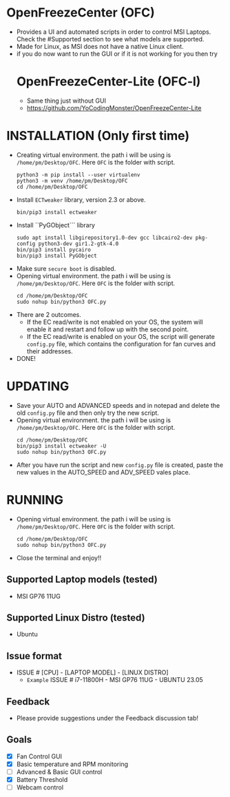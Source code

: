 # OpenFreezeCenter (OFC)
- Provides a UI and automated scripts in order to control MSI Laptops. Check the #Supported section to see what models are supported.
- Made for Linux, as MSI does not have a native Linux client.
- if you do now want to run the GUI or if it is not working for you then try
  # OpenFreezeCenter-Lite (OFC-l)
  - Same thing just without GUI
  - https://github.com/YoCodingMonster/OpenFreezeCenter-Lite

# INSTALLATION (Only first time)
- Creating virtual environment. the path i will be using is ```/home/pm/Desktop/OFC```. Here ```OFC``` is the folder with script.
  ```
  python3 -m pip install --user virtualenv
  python3 -m venv /home/pm/Desktop/OFC
  cd /home/pm/Desktop/OFC
  ```
- Install ```ECTweaker``` library, version 2.3 or above.
  ```
  bin/pip3 install ectweaker
  ```
- Install ``PyGObject``` library
  ```
  sudo apt install libgirepository1.0-dev gcc libcairo2-dev pkg-config python3-dev gir1.2-gtk-4.0
  bin/pip3 install pycairo
  bin/pip3 install PyGObject
  ```
- Make sure ```secure boot``` is disabled.
- Opening virtual environment. the path i will be using is ```/home/pm/Desktop/OFC```. Here ```OFC``` is the folder with script.
  ```
  cd /home/pm/Desktop/OFC
  sudo nohup bin/python3 OFC.py
  ```
- There are 2 outcomes.
  - If the EC read/write is not enabled on your OS, the system will enable it and restart and follow up with the second point.
  - If the EC read/write is enabled on your OS, the script will generate ```config.py``` file, which contains the configuration for fan curves and their addresses.
- DONE!

# UPDATING
- Save your AUTO and ADVANCED speeds and in notepad and delete the old ```config.py``` file and then only try the new script.
- Opening virtual environment. the path i will be using is ```/home/pm/Desktop/OFC```. Here ```OFC``` is the folder with script.
  ```
  cd /home/pm/Desktop/OFC
  bin/pip3 install ectweaker -U
  sudo nohup bin/python3 OFC.py
  ```
- After you have run the script and new ```config.py``` file is created, paste the new values in the AUTO_SPEED and ADV_SPEED vales place.

# RUNNING
- Opening virtual environment. the path i will be using is ```/home/pm/Desktop/OFC```. Here ```OFC``` is the folder with script.
  ```
  cd /home/pm/Desktop/OFC
  sudo nohup bin/python3 OFC.py
  ```
- Close the terminal and enjoy!!

## Supported Laptop models (tested)
- MSI GP76 11UG

## Supported Linux Distro (tested)
- Ubuntu

## Issue format
- ISSUE # [CPU] - [LAPTOP MODEL] - [LINUX DISTRO]
  - ```Example``` ISSUE # i7-11800H - MSI GP76 11UG - UBUNTU 23.05

## Feedback
- Please provide suggestions under the Feedback discussion tab!

## Goals
- [X] Fan Control GUI
- [X] Basic temperature and RPM monitoring
- [ ] Advanced & Basic GUI control
- [X] Battery Threshold
- [ ] Webcam control

